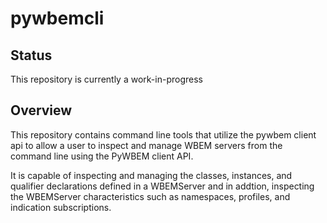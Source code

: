 # pywbemcli

## Status
This repository is currently a work-in-progress

## Overview
This repository contains command line tools that utilize the pywbem client api to allow a user to inspect and manage WBEM servers from the command line using the PyWBEM client API.

It is capable of inspecting and managing the classes, instances, and qualifier declarations defined in a WBEMServer and in addtion, inspecting the WBEMServer characteristics such as namespaces, profiles, and indication subscriptions.
